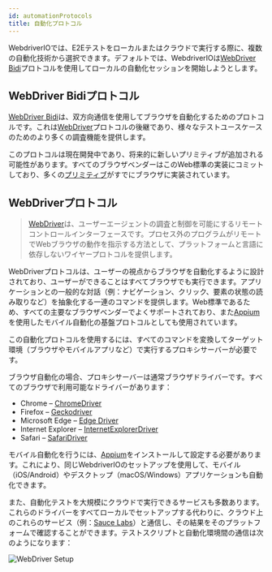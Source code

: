 ```yaml
---
id: automationProtocols
title: 自動化プロトコル
---
```


WebdriverIOでは、E2Eテストをローカルまたはクラウドで実行する際に、複数の自動化技術から選択できます。デフォルトでは、WebdriverIOは[WebDriver Bidi](https://w3c.github.io/webdriver-bidi/)プロトコルを使用してローカルの自動化セッションを開始しようとします。

## WebDriver Bidiプロトコル

[WebDriver Bidi](https://w3c.github.io/webdriver-bidi/)は、双方向通信を使用してブラウザを自動化するためのプロトコルです。これは[WebDriver](https://w3c.github.io/webdriver/)プロトコルの後継であり、様々なテストユースケースのためのより多くの調査機能を提供します。

このプロトコルは現在開発中であり、将来的に新しいプリミティブが追加される可能性があります。すべてのブラウザベンダーはこのWeb標準の実装にコミットしており、多くの[プリミティブ](https://wpt.fyi/results/webdriver/tests/bidi?label=experimental&label=master&aligned)がすでにブラウザに実装されています。

## WebDriverプロトコル

> [WebDriver](https://w3c.github.io/webdriver/)は、ユーザーエージェントの調査と制御を可能にするリモートコントロールインターフェースです。プロセス外のプログラムがリモートでWebブラウザの動作を指示する方法として、プラットフォームと言語に依存しないワイヤープロトコルを提供します。

WebDriverプロトコルは、ユーザーの視点からブラウザを自動化するように設計されており、ユーザーができることはすべてブラウザでも実行できます。アプリケーションとの一般的な対話（例：ナビゲーション、クリック、要素の状態の読み取りなど）を抽象化する一連のコマンドを提供します。Web標準であるため、すべての主要なブラウザベンダーでよくサポートされており、また[Appium](http://appium.io)を使用したモバイル自動化の基盤プロトコルとしても使用されています。

この自動化プロトコルを使用するには、すべてのコマンドを変換してターゲット環境（ブラウザやモバイルアプリなど）で実行するプロキシサーバーが必要です。

ブラウザ自動化の場合、プロキシサーバーは通常ブラウザドライバーです。すべてのブラウザで利用可能なドライバーがあります：

- Chrome – [ChromeDriver](http://chromedriver.chromium.org/downloads)
- Firefox – [Geckodriver](https://github.com/mozilla/geckodriver/releases)
- Microsoft Edge – [Edge Driver](https://developer.microsoft.com/en-us/microsoft-edge/tools/webdriver/)
- Internet Explorer – [InternetExplorerDriver](https://github.com/SeleniumHQ/selenium/wiki/InternetExplorerDriver)
- Safari – [SafariDriver](https://developer.apple.com/documentation/webkit/testing_with_webdriver_in_safari)

モバイル自動化を行うには、[Appium](http://appium.io)をインストールして設定する必要があります。これにより、同じWebdriverIOのセットアップを使用して、モバイル（iOS/Android）やデスクトップ（macOS/Windows）アプリケーションも自動化できます。

また、自動化テストを大規模にクラウドで実行できるサービスも多数あります。これらのドライバーをすべてローカルでセットアップする代わりに、クラウド上のこれらのサービス（例：[Sauce Labs](https://saucelabs.com)）と通信し、その結果をそのプラットフォームで確認することができます。テストスクリプトと自動化環境間の通信は次のようになります：

![WebDriver Setup](/img/webdriver.png)
